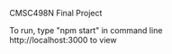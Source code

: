 CMSC498N Final Project

To run, type "npm start" in command line
<br/>
http://localhost:3000 to view
